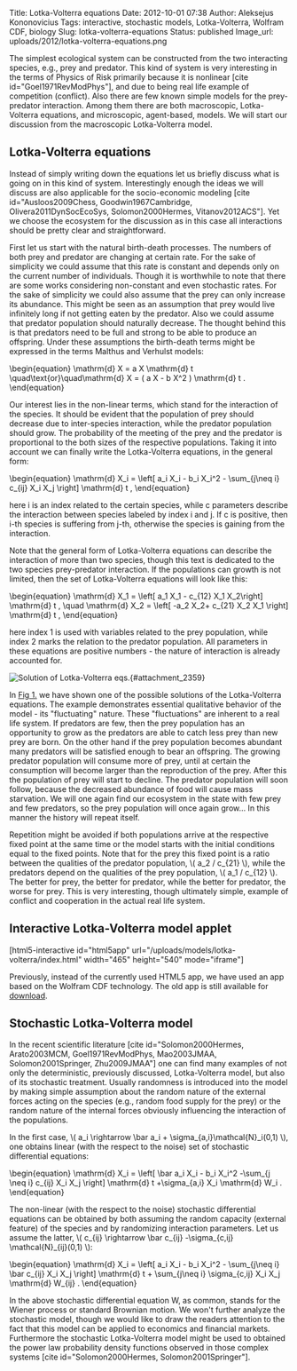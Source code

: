 Title: Lotka-Volterra equations
Date: 2012-10-01 07:38
Author: Aleksejus Kononovicius
Tags: interactive, stochastic models, Lotka-Volterra, Wolfram CDF, biology
Slug: lotka-volterra-equations
Status: published
Image_url: uploads/2012/lotka-volterra-equations.png

The simplest ecological system can be
constructed from the two interacting species, e.g., prey and predator.
This kind of system is very interesting in the terms of Physics of Risk
primarily because it is nonlinear \[cite id="Goel1971RevModPhys"\], and
due to being real life example of competition (conflict). Also there are
few known simple models for the prey-predator interaction. Among them
there are both macroscopic, Lotka-Volterra equations, and microscopic,
agent-based, models. We will start our discussion from the macroscopic
Lotka-Volterra model.<!--more-->

Lotka-Volterra equations
------------------------

Instead of simply writing down the equations let us briefly discuss what
is going on in this kind of system. Interestingly enough the ideas we
will discuss are also applicable for the socio-economic modeling \[cite
id="Ausloos2009Chess, Goodwin1967Cambridge, Olivera2011DynSocEcoSys,
Solomon2000Hermes, Vitanov2012ACS"\]. Yet we choose the ecosystem for
the discussion as in this case all interactions should be pretty clear
and straightforward.

First let us start with the natural birth-death processes. The numbers
of both prey and predator are changing at certain rate. For the sake of
simplicity we could assume that this rate is constant and depends only
on the current number of individuals. Though it is worthwhile to note
that there are some works considering non-constant and even stochastic
rates. For the sake of simplicity we could also assume that the prey can
only increase its abundance. This might be seen as an assumption that
prey would live infinitely long if not getting eaten by the predator.
Also we could assume that predator population should naturally decrease.
The thought behind this is that predators need to be full and strong to
be able to produce an offspring. Under these assumptions the birth-death
terms might be expressed in the terms Malthus and Verhulst models:

\begin{equation}
 \mathrm{d} X = a X \mathrm{d} t \quad\text{or}\quad\mathrm{d} X = ( a X - b X^2 ) \mathrm{d} t . 
\end{equation}

Our interest lies in the non-linear terms, which stand for the
interaction of the species. It should be evident that the population of
prey should decrease due to inter-species interaction, while the
predator population should grow. The probability of the meeting of the
prey and the predator is proportional to the both sizes of the
respective populations. Taking it into account we can finally write the
Lotka-Volterra equations, in the general form:

\begin{equation}
 \mathrm{d} X\_i = \left\[ a\_i X\_i - b\_i X\_i^2 - \sum\_{j\neq i} c\_{ij} X\_i X\_j \right\] \mathrm{d} t , 
\end{equation}

here i is an index related to the certain species, while c parameters
describe the interaction between species labeled by index i and j. If c
is positive, then i-th species is suffering from j-th, otherwise the
species is gaining from the interaction.

Note that the general form of Lotka-Volterra equations can describe the
interaction of more than two species, though this text is dedicated to
the two species prey-predator interaction. If the populations can growth
is not limited, then the set of Lotka-Volterra equations will look like
this:

\begin{equation}
 \mathrm{d} X\_1 = \left\[ a\_1 X\_1 - c\_{12} X\_1 X\_2\right\] \mathrm{d} t , \quad \mathrm{d} X\_2 = \left\[ -a\_2 X\_2+ c\_{21} X\_2 X\_1 \right\] \mathrm{d} t , 
\end{equation}

here index 1 is used with variables related to the prey population,
while index 2 marks the relation to the predator population. All
parameters in these equations are positive numbers - the nature of
interaction is already accounted for.

![Solution of Lotka-Volterra eqs.]({static}/uploads/2012/lotka-volterra-equations.png "Solution of the Lotka-Volterra equations. Red line marks the
predator evolution, while blue - prey's. Dashed lines mark the model's
fixed points. Parameters: \\\( X\_1(0)=8 \\\), \\\( X\_2(0)=12 \\\), \\\( a\_1=20 \\\), \\\( a\_2 =30\\\),
\\\( c\_\{12\}=c\_\{21\}=1 \\\)."){#attachment_2359}

In [Fig 1.](#attachment_2359) we have shown one of the possible
solutions of the Lotka-Volterra equations. The example demonstrates
essential qualitative behavior of the model - its "fluctuating" nature.
These "fluctuations" are inherent to a real life system. If predators
are few, then the prey population has an opportunity to grow as the
predators are able to catch less prey than new prey are born. On the
other hand if the prey population becomes abundant many predators will
be satisfied enough to bear an offspring. The growing predator
population will consume more of prey, until at certain the consumption
will become larger than the reproduction of the prey. After this the
population of prey will start to decline. The predator population will
soon follow, because the decreased abundance of food will cause mass
starvation. We will one again find our ecosystem in the state with few
prey and few predators, so the prey population will once again grow...
In this manner the history will repeat itself.

Repetition might be avoided if both populations arrive at the respective
fixed point at the same time or the model starts with the initial
conditions equal to the fixed points. Note that for the prey this fixed
point is a ratio between the qualities of the predator population,
\\\(  a\_2 / c\_{21} \\\), while the predators depend on the qualities of
the prey population, \\\(  a\_1 / c\_{12} \\\). The better for prey, the
better for predator, while the better for predator, the worse for prey.
This is very interesting, though ultimately simple, example of conflict
and cooperation in the actual real life system.

Interactive Lotka-Volterra model applet
---------------------------------------

[html5-interactive id="html5app"
url="/uploads/models/lotka-volterra/index.html"
width="465" height="540" mode="iframe"]

Previously, instead of the currently used HTML5 app, we have used an app
based on the Wolfram CDF technology. The old app is still available for
[download]({static}/uploads/2012/lotka-volterra.cdf).

Stochastic Lotka-Volterra model
-------------------------------

In the recent scientific literature \[cite id="Solomon2000Hermes,
Arato2003MCM, Goel1971RevModPhys, Mao2003JMAA, Solomon2001Springer,
Zhu2009JMAA"\] one can find many examples of not only the deterministic,
previously discussed, Lotka-Volterra model, but also of its stochastic
treatment. Usually randomness is introduced into the model by making
simple assumption about the random nature of the external forces acting
on the species (e.g., random food supply for the prey) or the random
nature of the internal forces obviously influencing the interaction of
the populations.

In the first case, \\\(  a\_i \rightarrow \bar a\_i + \sigma\_{a,i}\mathcal{N}\_i(0,1)  \\\), one obtains linear (with the respect to
the noise) set of stochastic differential equations:

\begin{equation}
 \mathrm{d} X\_i = \left\[ \bar a\_i X\_i - b\_i X\_i^2 -\sum\_{j \neq i} c\_{ij} X\_i X\_j \right\] \mathrm{d} t +\sigma\_{a,i} X\_i \mathrm{d} W\_i . 
\end{equation}

The non-linear (with the respect to the noise) stochastic differential
equations can be obtained by both assuming the random capacity (external
feature) of the species and by randomizing interaction parameters. Let
us assume the latter, \\\(  c\_{ij} \rightarrow \bar c\_{ij} -\sigma\_{c,ij} \mathcal{N}\_{ij}(0,1)  \\\):

\begin{equation}
 \mathrm{d} X\_i = \left\[ a\_i X\_i - b\_i X\_i^2 - \sum\_{j\neq i} \bar c\_{ij} X\_i X\_j \right\] \mathrm{d} t + \sum\_{j\neq i} \sigma\_{c,ij} X\_i X\_j \mathrm{d} W\_{ij} . 
\end{equation}

In the above stochastic differential equation W, as common, stands for
the Wiener process or standard Brownian motion. We won't further analyze
the stochastic model, though we would like to draw the readers attention
to the fact that this model can be applied to economics and financial
markets. Furthermore the stochastic Lotka-Volterra model might be used
to obtained the power law probability density functions observed in
those complex systems \[cite id="Solomon2000Hermes,
Solomon2001Springer"\].
